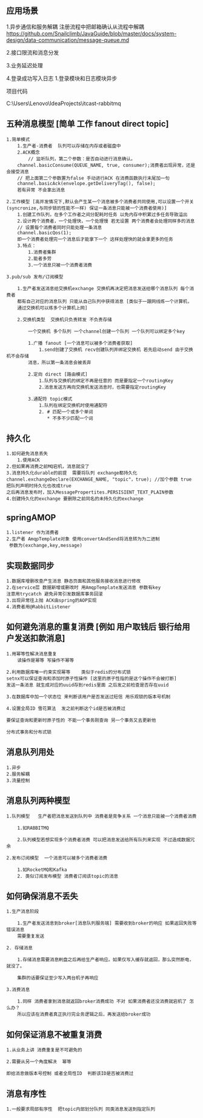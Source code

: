 ## 应用场景

1.异步通信和服务解耦
    注册流程中把邮箱确认从流程中解耦
    https://github.com/Snailclimb/JavaGuide/blob/master/docs/system-design/data-communication/message-queue.md

2.接口限流和消息分发

3.业务延迟处理

4.登录成功写入日志
    1.登录模块和日志模块异步

项目代码

C:\Users\Lenovo\IdeaProjects\itcast-rabbitmq

## 五种消息模型 [简单 工作 fanout direct topic]

    1.简单模式
        1.生产者-消费者  队列可以存储在内存或者磁盘中
        2.ACK概念
            // 监听队列，第二个参数：是否自动进行消息确认。
        channel.basicConsume(QUEUE_NAME, true, consumer);消费者出现异常，还是会接受消息
        // 把上面第二个参数置为false 手动进行ACK 在消费函数执行末尾加一句
        channel.basicAck(envelope.getDeliveryTag(), false);
        若有异常 不会拿出消息

    2.工作模型 [高并发情况下,默认会产生某一个消息被多个消费者共同使用,可以设置一个开关(syncronize,与同步锁的性能不一样) 保证一条消息只能被一个消费者使用)]
        1.创建工作队列，在多个工作者之间分配耗时任务 以免内存中积累过多任务导致溢出
        2.设计两个消费者，一个处理快，一个处理慢 若无设置 两个消费者会处理同样多的消息
        // 设置每个消费者同时只能处理一条消息
        channel.basicQos(1);
        即一个消费者处理完一个消息后才能拿下一个 这样处理快的就会拿更多的任务
        3.特点： 
            1.消费者集群
            2.能者多劳
            3.一个消息只被一个消费者消费
    
    3.pub/sub 发布/订阅模型

        1.生产者发送消息给交换机exchange 交换机再决定把消息发送给哪个消息队列 每个消费者
        都有自己对应的消息队列 只能从自己队列中获得消息 [类似于一跟网线练一个计算机，
        通过交换机可以练多个计算机上网]

        2.交换机类型  交换机只负责转发 不负责存储

            一个交换机 多个队列 一个channel创建一个队列 一个队列可以绑定多个key 
            
            1.广播 fanout [一个消息可以被多个消费者获取]
                1.send创建了交换机 recv创建队列并绑定交换机 若先启动send 由于交换机不会存储
            消息，所以第一条消息会被丢弃 

            2.定向 direct [路由模式]
                1.队列与交换机的绑定不再是任意的 而是要指定一个routingKey
                2.消息发送方再向交换机发送消息时，也需要指定routingKey

            3.通配符 topic模式
                1.队列在绑定交换机时使用通配符
                2. # 匹配一个或多个单词
                   * 不多不少匹配一个词

## 持久化
    1.如何避免消息丢失
        1.使用ACK
    2.但如果再消费之前MQ宕机，消息就没了
    3.消息持久化durable的前提  需要将队列 exchange都持久化
    channel.exchangeDeclare(EXCHANGE_NAME, "topic"，true); //加个参数 true
    把队列声明时持久化也改成true
    之后再消息发布时，加入MessagePropertites.PERSISIENT_TEXT_PLAIN参数
    4.创建持久化的exchange 要删除之前同名的未持久化的exchange

## springAMOP
    1.listener 作为消费者
    2.生产者 AmqpTemplate对象 使用convertAndSend将消息转为为二进制
     参数为(exchange,key,message)

## 实现数据同步
    
    1.数据库增删改查产生消息 静态页面和其他服务接收消息进行修改
    2.在service层 数据新增或删改时 用AmqpTemplate发送消息 参数有key
    注意用trycatch 避免异常引发数据库事务回滚
    3.出现异常往上抛 ACK由spring的AOP实现 
    4.消费者用@RabbitListener

## 如何避免消息的重复消费  [例如 用户取钱后 银行给用户发送扣款消息] 
    
    1.用幂等性解决消息重复
        读操作是幂等 写操作不幂等
    
    2.利用数据库唯一约束实现幂等    类似于redis的分布式锁 
    setnx可以保证查询和添加时原子性操作 [这里的原子性指的是这个操作不会被打断] 
    发送一条消息 就生成对应的uuid存到redis里面 之后发之前检查是否存在uuid

    3.在数据库中加一个状态位 来判断该用户是否发送过短信 用乐观锁的版本号机制

    4.设置全局ID 雪花算法  发之前判断这个id是否被消费过
    
    要保证查询和更新时原子性的 不能一个事务刚查询 另一个事务又去更新他

    分布式事务和分布式锁

## 消息队列用处

    1.异步
    2.服务解耦
    3.流量控制

## 消息队列两种模型
    
    1.队列模型   生产者把消息发送到队列中 消费者是竞争关系 一个消息只能被一个消费者消费

        1.如RABBITMQ 

        2.队列模型若想实现多个消费者消费 可以把消息发送给所有队列来实现 不过造成数据冗余 
    
    2.发布订阅模型  一个消息可以被多个消费者消费

        1.如RocketMQ和Kafka 
        2. 类似订阅发布模型 消费者订阅该topic的消息
    
##  如何确保消息不丢失

    1.生产消息阶段

        1.生产者发送消息到broker[消息队列服务端] 需要收到broker的响应 如果返回失败等错误消息
        需要重复发送 

    2. 存储消息

        1.存储消息需要消息刷盘之后再给生产者响应。如果仅写入缓存就返回，那么突然断电，就没了。

        集群的话要保证至少写入两台机子再响应
    
    3.消费消息
        
        1.同样 消费者拿到消息就返回broker消费成功 不对 如果消费者还没消费就宕机了 怎么办？
        所以应该在消费者真正执行完业务逻辑之后，再发送给broker成功
    
## 如何保证消息不被重复消费

    1.从业务上讲 消费重复是不可避免的

    2.需要从另一个角度解决  幂等

    即给消息做版本号控制 或者全局性ID  判断该ID是否被消费过

## 消息有序性

    1.一般要求局部有序性  把topic内部划分队列 同类消息发送到指定队列



